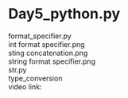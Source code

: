 # Day5_python.py
format_specifier.py<br>
int format specifier.png <br>
sting concatenation.png<br>
string format specifier.png<br>
str.py<br>
type_conversion<br>
video link:
